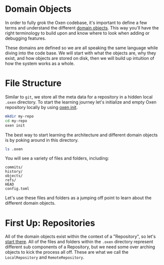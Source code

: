 # Domain Objects

In order to fully grok the Oxen codebase, it's important to define a few terms and understand the different [domain objects](domains.md). This way you'll have the right terminology to build upon and know where to look when adding or debugging features. 

These domains are defined so we are all speaking the same language while diving into the code base. We will start with what the objects are, why they exist, and how objects are stored on disk, then we will build up intuition of how the system works as a whole.

# File Structure

Similar to `git`, we store all the meta data for a repository in a hidden local `.oxen` directory. To start the learning journey let's initialize and empty Oxen repository locally by using [oxen init](./commands/init.md).

```bash
mkdir my-repo
cd my-repo
oxen init
```

The best way to start learning the architecture and different domain objects is by poking around in this directory.

```bash
ls .oxen
```

You will see a variety of files and folders, including:

```
commits/
history/
objects/
refs/
HEAD
config.toml
```

Let's use these files and folders as a jumping off point to learn about the different domain objects. 

# First Up: Repositories

All of the domain objects exist within the context of a "Repository", so let's [start there](domains/repositories.md). All of the files and folders within the `.oxen` directory represent different sub components of a Repository, but we need some over arching objects to kick the process all off. These are what we call the `LocalRepository` and `RemoteRepository`.


